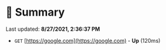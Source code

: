 # 📖 Summary
Last updated: **8/27/2021, 2:36:37 PM**

- `GET` [https://google.com](https://google.com) - **Up** (120ms)
